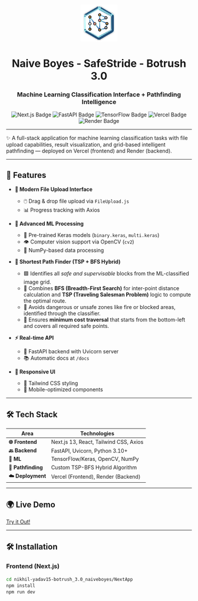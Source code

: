 <p align="center">
  <img src="NextApp/app/icon.svg" alt="Naive Boyes Logo" height="100"/>
</p>

<h1 align="center">
  Naive Boyes - SafeStride - Botrush 3.0
</h1>

<h3 align="center">
  Machine Learning Classification Interface + Pathfinding Intelligence
</h3>

<p align="center">
  <img src="https://img.shields.io/badge/Next.js-13-blue?logo=next.js" alt="Next.js Badge"/>
  <img src="https://img.shields.io/badge/FastAPI-0.95+-green?logo=fastapi" alt="FastAPI Badge"/>
  <img src="https://img.shields.io/badge/TensorFlow-2.x-orange?logo=tensorflow" alt="TensorFlow Badge"/>
  <img src="https://img.shields.io/badge/Deployed%20on-Vercel-black?logo=vercel" alt="Vercel Badge"/>
  <img src="https://img.shields.io/badge/Backend%20on-Render-46d3ff?logo=render" alt="Render Badge"/>
</p>

---

✨ A full-stack application for machine learning classification tasks with file upload capabilities, result visualization, and grid-based intelligent pathfinding — deployed on Vercel (frontend) and Render (backend).

---

## 🚀 Features

- **📁 Modern File Upload Interface**
  - 🖱️ Drag & drop file upload via `FileUpload.js`
  - 📊 Progress tracking with Axios

- **🧠 Advanced ML Processing**
  - 🤖 Pre-trained Keras models (`binary.keras`, `multi.keras`)
  - 👁️ Computer vision support via OpenCV (`cv2`)
  - 🔢 NumPy-based data processing

- **🧭 Shortest Path Finder (TSP + BFS Hybrid)**
  - 🟩 Identifies all *safe and supervisable* blocks from the ML-classified image grid.
  - 🧠 Combines **BFS (Breadth-First Search)** for inter-point distance calculation and **TSP (Traveling Salesman Problem)** logic to compute the optimal route.
  - 🚫 Avoids dangerous or unsafe zones like fire or blocked areas, identified through the classifier.
  - 🔄 Ensures **minimum cost traversal** that starts from the bottom-left and covers all required safe points.

- **⚡ Real-time API**
  - 🚀 FastAPI backend with Uvicorn server
  - 📚 Automatic docs at `/docs`

- **📱 Responsive UI**
  - 🎨 Tailwind CSS styling
  - 📲 Mobile-optimized components

---

## 🛠️ Tech Stack

| Area            | Technologies                          |
|------------------|----------------------------------------|
| **🌐 Frontend**    | Next.js 13, React, Tailwind CSS, Axios |
| **🔙 Backend**     | FastAPI, Uvicorn, Python 3.10+        |
| **🤖 ML**          | TensorFlow/Keras, OpenCV, NumPy        |
| **🧭 Pathfinding** | Custom TSP-BFS Hybrid Algorithm        |
| **☁️ Deployment**  | Vercel (Frontend), Render (Backend)    |

---

## 🌍 Live Demo

  [Try it Out!](https://safe-strider.vercel.app/)

---

## 🛠️ Installation

### Frontend (Next.js)
```bash
cd nikhil-yadav15-botrush_3.0_naiveboyes/NextApp
npm install
npm run dev
